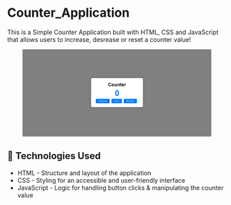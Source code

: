 # Counter_Application
<p> This is a Simple Counter Application built with HTML, CSS and JavaScript that allows users to increase, desrease or reset a counter value! </p>

<div align="center">
  <img src="https://github.com/RashmiDulashani/Counter_Application/blob/83a4873aaf04835203ae53e090f64e9d90417478/Counter%20Application.png" alt="Counter Application width="400px" height="200px">
</div>

<h2> 🚀 Technologies Used </h2>
<ul>
<li>HTML - Structure and layout of the application</li>
<li>CSS - Styling for an accessible and user-friendly interface</li>
<li>JavaScript - Logic for handling button clicks & manipulating the counter value</li>
</ul>
